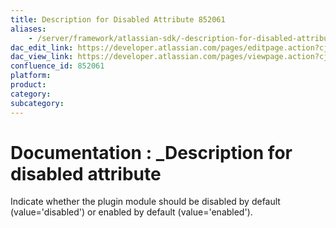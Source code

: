 ```yaml
---
title: Description for Disabled Attribute 852061
aliases:
    - /server/framework/atlassian-sdk/-description-for-disabled-attribute-852061.html
dac_edit_link: https://developer.atlassian.com/pages/editpage.action?cjm=wozere&pageId=852061
dac_view_link: https://developer.atlassian.com/pages/viewpage.action?cjm=wozere&pageId=852061
confluence_id: 852061
platform:
product:
category:
subcategory:
---
```

# Documentation : \_Description for disabled attribute

Indicate whether the plugin module should be disabled by default (value='disabled') or enabled by default (value='enabled').





















































































































































































































































